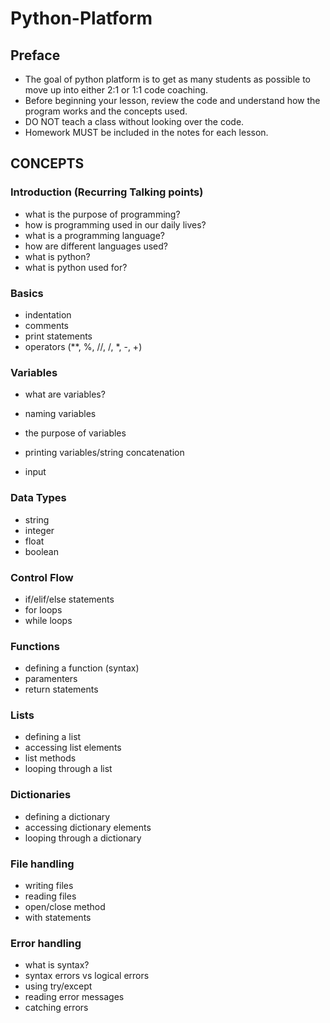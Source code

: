 # Python-Platform

## Preface

- The goal of python platform is to get as many students as possible to move up into either 2:1 or 1:1 code coaching.
- Before beginning your lesson, review the code and understand how the program works and the concepts used.
- DO NOT teach a class without looking over the code.
- Homework MUST be included in the notes for each lesson.

## CONCEPTS

### Introduction (Recurring Talking points)

- what is the purpose of programming?
- how is programming used in our daily lives?
- what is a programming language?
- how are different languages used?
- what is python?
- what is python used for?

### Basics

- indentation
- comments
- print statements
- operators (\*\*, %, //, /, \*, -, +)

### Variables

- what are variables?
- naming variables
- the purpose of variables
- printing variables/string concatenation

- input

### Data Types

- string
- integer
- float
- boolean

### Control Flow

- if/elif/else statements
- for loops
- while loops

### Functions

- defining a function (syntax)
- paramenters
- return statements

### Lists

- defining a list
- accessing list elements
- list methods
- looping through a list

### Dictionaries

- defining a dictionary
- accessing dictionary elements
- looping through a dictionary

### File handling

- writing files
- reading files
- open/close method
- with statements

### Error handling

- what is syntax?
- syntax errors vs logical errors
- using try/except
- reading error messages
- catching errors
